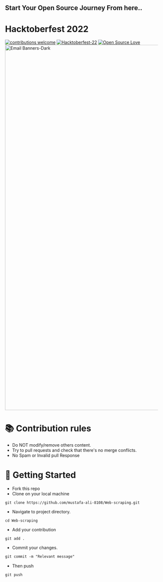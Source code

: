 ## Start Your Open Source Journey From here.. 
# Hacktoberfest 2022

[![contributions welcome](https://img.shields.io/static/v1.svg?label=Contributions&message=Welcome&color=0059b3)](https://github.com/mustafa-ali-8108/Web-scraping)
[![Hacktoberfest-22](https://img.shields.io/static/v1.svg?label=Hacktoberfest-22&message=accepted&color=red)](https://hacktoberfest.com/) 
[![Open Source Love](https://img.shields.io/badge/Open%20Source-%F0%9F%A4%8D-Green)](https://hacktoberfest.com/) 
</b>
<br>
 <a href="https://hacktoberfest.com/">
 <img width="1200" alt="Email Banners-Dark" src="https://user-images.githubusercontent.com/79099734/189589410-ca17afb8-5855-4316-918a-054f27594809.png">
 </a>

# 📚 Contribution rules
- Do NOT modify/remove others content.
- Try to pull requests and check that there's no merge conflicts.
- No Spam or Invalid pull Response

# 🤗 Getting Started

- Fork this repo
- Clone on your local machine

```
git clone https://github.com/mustafa-ali-8108/Web-scraping.git
```
- Navigate to project directory.
```
cd Web-scraping
```
- Add your contribution
```
git add .
```
- Commit your changes.

```markdown
git commit -m "Relevant message"
```
- Then push 
```
git push
```
